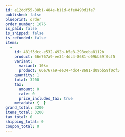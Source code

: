 ```yaml
---
id: e12ddf55-88b1-484e-b11d-dfe0490d1fe7
published: false
blueprint: order
order_number: 1076
is_paid: false
is_shipped: false
is_refunded: false
items:
  -
    id: 481f3dcc-e532-492b-b5e8-298eeba8112b
    product: 66e767a9-ee34-4dc4-8681-d09bb59f0cf5
    variant:
      variant: 10km
      product: 66e767a9-ee34-4dc4-8681-d09bb59f0cf5
    quantity: 1
    total: 3200
    tax:
      amount: 0
      rate: 0
      price_includes_tax: true
    metadata: {  }
grand_total: 3200
items_total: 3200
tax_total: 0
shipping_total: 0
coupon_total: 0
---
```

